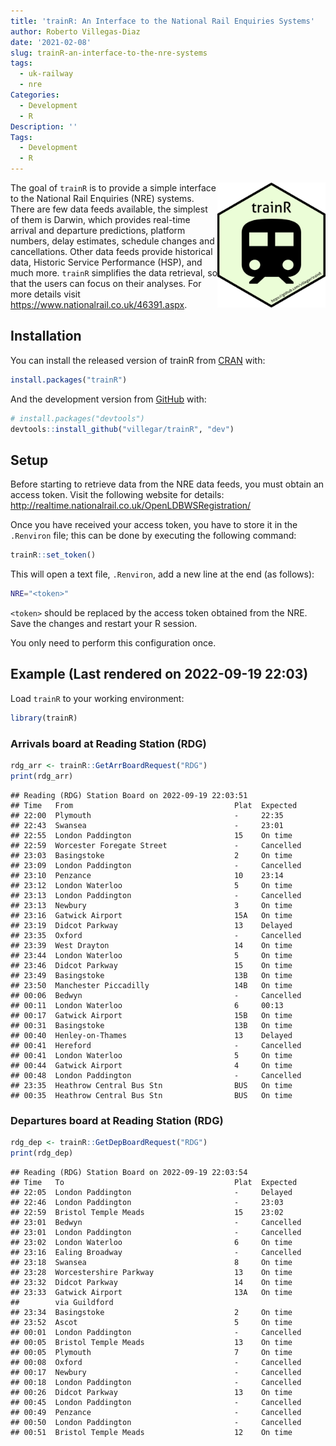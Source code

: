 ```yaml
---
title: 'trainR: An Interface to the National Rail Enquiries Systems'
author: Roberto Villegas-Diaz
date: '2021-02-08'
slug: trainR-an-interface-to-the-nre-systems
tags:
  - uk-railway
  - nre
Categories:
  - Development
  - R
Description: ''
Tags:
  - Development
  - R
---
```


<img src="https://raw.githubusercontent.com/villegar/trainR/main/inst/images/logo.png" alt="logo" align="right" height=200px/>

The goal of `trainR` is to provide a simple interface to the 
National Rail Enquiries (NRE) systems. There are few data feeds 
available, the simplest of them is Darwin, which provides real-time 
arrival and departure predictions, platform numbers, delay estimates, 
schedule changes and cancellations. Other data feeds provide historical 
data, Historic Service Performance (HSP), and much more. `trainR` 
simplifies the data retrieval, so that the users can focus on their 
analyses. For more details visit 
https://www.nationalrail.co.uk/46391.aspx.

## Installation

You can install the released version of trainR from [CRAN](https://CRAN.R-project.org) with:

``` r
install.packages("trainR")
```

And the development version from [GitHub](https://github.com/) with:

``` r
# install.packages("devtools")
devtools::install_github("villegar/trainR", "dev")
```

## Setup
Before starting to retrieve data from the NRE data feeds, you must obtain an access token. 
Visit the following website for details: http://realtime.nationalrail.co.uk/OpenLDBWSRegistration/

Once you have received your access token, you have to store it in the `.Renviron` file; this can be 
done by executing the following command:


```r
trainR::set_token()
```

This will open a text file, `.Renviron`, add a new line at the end (as follows):

```bash
NRE="<token>"
```

`<token>` should be replaced by the access token obtained from the NRE. Save the changes and restart 
your R session.

You only need to perform this configuration once.

## Example (Last rendered on 2022-09-19 22:03)

Load `trainR` to your working environment:

```r
library(trainR)
```

### Arrivals board at Reading Station (RDG)


```r
rdg_arr <- trainR::GetArrBoardRequest("RDG")
print(rdg_arr)
```

```
## Reading (RDG) Station Board on 2022-09-19 22:03:51
## Time   From                                    Plat  Expected
## 22:00  Plymouth                                -     22:35
## 22:43  Swansea                                 -     23:01
## 22:55  London Paddington                       15    On time
## 22:59  Worcester Foregate Street               -     Cancelled
## 23:03  Basingstoke                             2     On time
## 23:09  London Paddington                       -     Cancelled
## 23:10  Penzance                                10    23:14
## 23:12  London Waterloo                         5     On time
## 23:13  London Paddington                       -     Cancelled
## 23:13  Newbury                                 3     On time
## 23:16  Gatwick Airport                         15A   On time
## 23:19  Didcot Parkway                          13    Delayed
## 23:35  Oxford                                  -     Cancelled
## 23:39  West Drayton                            14    On time
## 23:44  London Waterloo                         5     On time
## 23:46  Didcot Parkway                          15    On time
## 23:49  Basingstoke                             13B   On time
## 23:50  Manchester Piccadilly                   14B   On time
## 00:06  Bedwyn                                  -     Cancelled
## 00:11  London Waterloo                         6     00:13
## 00:17  Gatwick Airport                         15B   On time
## 00:31  Basingstoke                             13B   On time
## 00:40  Henley-on-Thames                        13    Delayed
## 00:41  Hereford                                -     Cancelled
## 00:41  London Waterloo                         5     On time
## 00:44  Gatwick Airport                         4     On time
## 00:48  London Paddington                       -     Cancelled
## 23:35  Heathrow Central Bus Stn                BUS   On time
## 00:35  Heathrow Central Bus Stn                BUS   On time
```

### Departures board at Reading Station (RDG)


```r
rdg_dep <- trainR::GetDepBoardRequest("RDG")
print(rdg_dep)
```

```
## Reading (RDG) Station Board on 2022-09-19 22:03:54
## Time   To                                      Plat  Expected
## 22:05  London Paddington                       -     Delayed
## 22:46  London Paddington                       -     23:03
## 22:59  Bristol Temple Meads                    15    23:02
## 23:01  Bedwyn                                  -     Cancelled
## 23:01  London Paddington                       -     Cancelled
## 23:02  London Waterloo                         6     On time
## 23:16  Ealing Broadway                         -     Cancelled
## 23:18  Swansea                                 8     On time
## 23:28  Worcestershire Parkway                  13    On time
## 23:32  Didcot Parkway                          14    On time
## 23:33  Gatwick Airport                         13A   On time
##        via Guildford                           
## 23:34  Basingstoke                             2     On time
## 23:52  Ascot                                   5     On time
## 00:01  London Paddington                       -     Cancelled
## 00:05  Bristol Temple Meads                    13    On time
## 00:05  Plymouth                                7     On time
## 00:08  Oxford                                  -     Cancelled
## 00:17  Newbury                                 -     Cancelled
## 00:18  London Paddington                       -     Cancelled
## 00:26  Didcot Parkway                          13    On time
## 00:45  London Paddington                       -     Cancelled
## 00:49  Penzance                                -     Cancelled
## 00:50  London Paddington                       -     Cancelled
## 00:51  Bristol Temple Meads                    12    On time
```
